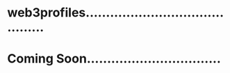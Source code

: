 # web3profiles...........................................
# Coming Soon.................................
